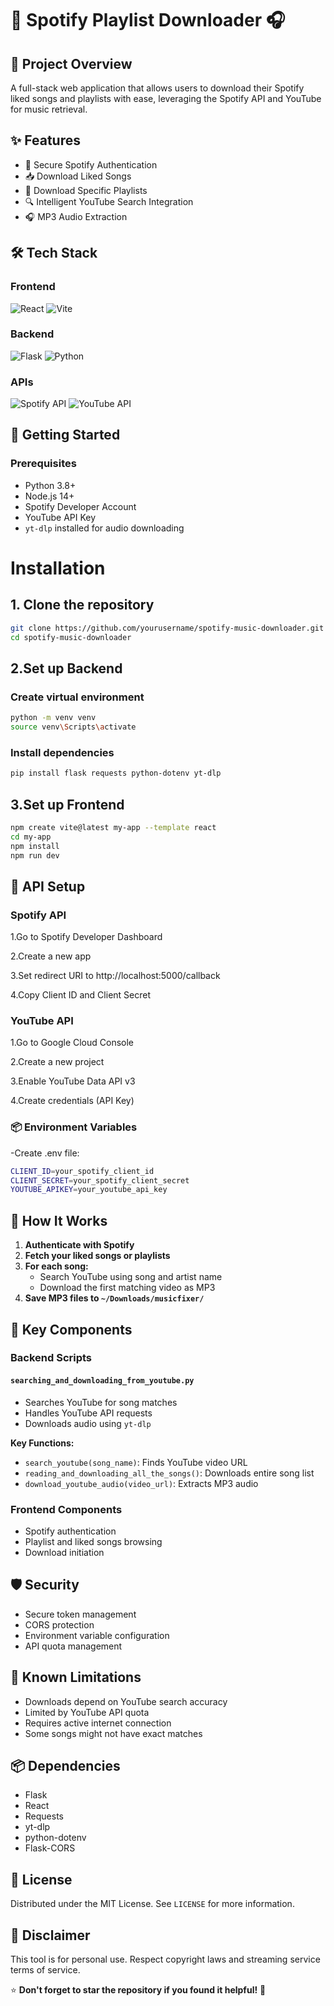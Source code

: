 # 🎵 Spotify Playlist Downloader 🎧

## 📌 Project Overview

A full-stack web application that allows users to download their Spotify liked songs and playlists with ease, leveraging the Spotify API and YouTube for music retrieval.

## ✨ Features

- 🔐 Secure Spotify Authentication
- 📥 Download Liked Songs
- 🎼 Download Specific Playlists
- 🔍 Intelligent YouTube Search Integration
- 🎧 MP3 Audio Extraction

## 🛠 Tech Stack

### Frontend
![React](https://img.shields.io/badge/React-61DAFB?style=for-the-badge&logo=react&logoColor=white)
![Vite](https://img.shields.io/badge/Vite-646CFF?style=for-the-badge&logo=vite&logoColor=white)

### Backend
![Flask](https://img.shields.io/badge/Flask-000000?style=for-the-badge&logo=flask&logoColor=white)
![Python](https://img.shields.io/badge/Python-3776AB?style=for-the-badge&logo=python&logoColor=white)

### APIs
![Spotify API](https://img.shields.io/badge/Spotify-1ED760?style=for-the-badge&logo=spotify&logoColor=white)
![YouTube API](https://img.shields.io/badge/YouTube-FF0000?style=for-the-badge&logo=youtube&logoColor=white)

## 🚀 Getting Started

### Prerequisites

- Python 3.8+
- Node.js 14+
- Spotify Developer Account
- YouTube API Key
- `yt-dlp` installed for audio downloading

# Installation

## 1. Clone the repository
```bash
git clone https://github.com/yourusername/spotify-music-downloader.git
cd spotify-music-downloader
```
## 2.Set up Backend
### Create virtual environment
```bash
python -m venv venv
source venv\Scripts\activate
```
### Install dependencies
```bash
pip install flask requests python-dotenv yt-dlp
```
## 3.Set up Frontend
```bash
npm create vite@latest my-app --template react
cd my-app
npm install
npm run dev
```
## 🔐 API Setup
### Spotify API

1.Go to Spotify Developer Dashboard

2.Create a new app

3.Set redirect URI to http://localhost:5000/callback

4.Copy Client ID and Client Secret

### YouTube API

1.Go to Google Cloud Console

2.Create a new project

3.Enable YouTube Data API v3

4.Create credentials (API Key)

### 📦 Environment Variables
-Create .env file:
```bash
CLIENT_ID=your_spotify_client_id
CLIENT_SECRET=your_spotify_client_secret
YOUTUBE_APIKEY=your_youtube_api_key
```
## 🤖 How It Works

1. **Authenticate with Spotify**
2. **Fetch your liked songs or playlists**
3. **For each song:**
   - Search YouTube using song and artist name
   - Download the first matching video as MP3
4. **Save MP3 files to `~/Downloads/musicfixer/`**

## 🧩 Key Components

### Backend Scripts

#### `searching_and_downloading_from_youtube.py`
- Searches YouTube for song matches
- Handles YouTube API requests
- Downloads audio using `yt-dlp`

**Key Functions:**
- `search_youtube(song_name)`: Finds YouTube video URL
- `reading_and_downloading_all_the_songs()`: Downloads entire song list
- `download_youtube_audio(video_url)`: Extracts MP3 audio

### Frontend Components
- Spotify authentication
- Playlist and liked songs browsing
- Download initiation

## 🛡 Security

- Secure token management
- CORS protection
- Environment variable configuration
- API quota management

## 🚧 Known Limitations

- Downloads depend on YouTube search accuracy
- Limited by YouTube API quota
- Requires active internet connection
- Some songs might not have exact matches


## 📦 Dependencies

- Flask
- React
- Requests
- yt-dlp
- python-dotenv
- Flask-CORS

## 📄 License

Distributed under the MIT License. See `LICENSE` for more information.

## 🚨 Disclaimer

This tool is for personal use. Respect copyright laws and streaming service terms of service.

⭐ **Don't forget to star the repository if you found it helpful!** 🎉
